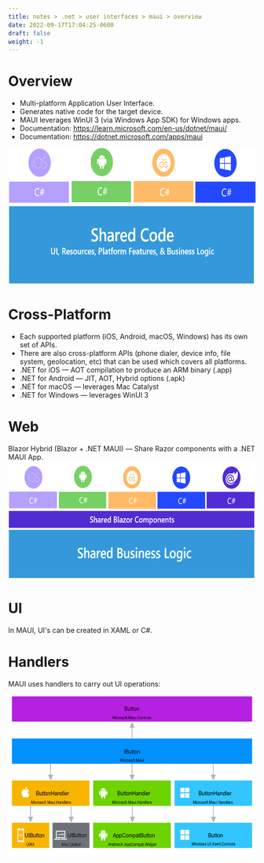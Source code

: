 ```yaml
---
title: notes > .net > user interfaces > maui > overview
date: 2022-09-17T17:04:25-0600
draft: false
weight: -1
---
```


# Overview
- Multi-platform Application User Interface.
- Generates native code for the target device.
- MAUI leverages WinUI 3 (via Windows App SDK) for Windows apps.
- Documentation: https://learn.microsoft.com/en-us/dotnet/maui/
- Documentation: https://dotnet.microsoft.com/apps/maui

<img src="overview-1.png" style="width:6.625in;height:2.91667in" />
 
# Cross-Platform
- Each supported platform (iOS, Android, macOS, Windows) has its own set of APIs.
- There are also cross-platform APIs (phone dialer, device info, file system, geolocation, etc) that can be used which covers all platforms.
- .NET for iOS — AOT compilation to produce an ARM binary (.app)
- .NET for Android — JIT, AOT, Hybrid options (.apk)
- .NET for macOS — leverages Mac Catalyst
- .NET for Windows — leverages WinUI 3

# Web
Blazor Hybrid (Blazor + .NET MAUI) — Share Razor components with a .NET MAUI App.  
<img src="overview-2.png" style="width:6.56667in;height:2.5in" />
 
# UI
In MAUI, UI's can be created in XAML or C#.

# Handlers
MAUI uses handlers to carry out UI operations:  
<img src="overview-3.png" style="width:5.95833in;height:3.56667in" />
